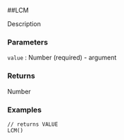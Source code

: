 ##LCM

Description

### Parameters
`value` : Number (required) - argument

### Returns
Number

### Examples
```
// returns VALUE
LCM()
```